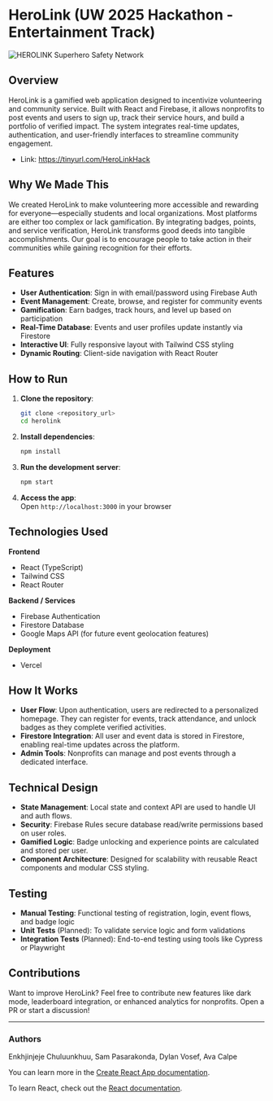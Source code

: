 # HeroLink (UW 2025 Hackathon - Entertainment Track)


![HEROLINK Superhero Safety Network](https://github.com/user-attachments/assets/3f302ebc-d28e-413c-a968-f9c326b8b7d3)

## Overview  
HeroLink is a gamified web application designed to incentivize volunteering and community service. Built with React and Firebase, it allows nonprofits to post events and users to sign up, track their service hours, and build a portfolio of verified impact. The system integrates real-time updates, authentication, and user-friendly interfaces to streamline community engagement.
- Link: https://tinyurl.com/HeroLinkHack

## Why We Made This  
We created HeroLink to make volunteering more accessible and rewarding for everyone—especially students and local organizations. Most platforms are either too complex or lack gamification. By integrating badges, points, and service verification, HeroLink transforms good deeds into tangible accomplishments. Our goal is to encourage people to take action in their communities while gaining recognition for their efforts.

## Features  
- **User Authentication**: Sign in with email/password using Firebase Auth  
- **Event Management**: Create, browse, and register for community events  
- **Gamification**: Earn badges, track hours, and level up based on participation  
- **Real-Time Database**: Events and user profiles update instantly via Firestore  
- **Interactive UI**: Fully responsive layout with Tailwind CSS styling  
- **Dynamic Routing**: Client-side navigation with React Router

## How to Run  

1. **Clone the repository**:  
   ```bash
   git clone <repository_url>
   cd herolink
   ```

2. **Install dependencies**:  
   ```bash
   npm install
   ```

3. **Run the development server**:  
   ```bash
   npm start
   ```

4. **Access the app**:  
   Open `http://localhost:3000` in your browser  

## Technologies Used  

**Frontend**  
- React (TypeScript)  
- Tailwind CSS  
- React Router  

**Backend / Services**  
- Firebase Authentication  
- Firestore Database  
- Google Maps API (for future event geolocation features)

**Deployment**  
- Vercel  

## How It Works  

- **User Flow**: Upon authentication, users are redirected to a personalized homepage. They can register for events, track attendance, and unlock badges as they complete verified activities.  
- **Firestore Integration**: All user and event data is stored in Firestore, enabling real-time updates across the platform.  
- **Admin Tools**: Nonprofits can manage and post events through a dedicated interface.

## Technical Design  

- **State Management**: Local state and context API are used to handle UI and auth flows.  
- **Security**: Firebase Rules secure database read/write permissions based on user roles.  
- **Gamified Logic**: Badge unlocking and experience points are calculated and stored per user.  
- **Component Architecture**: Designed for scalability with reusable React components and modular CSS styling.

## Testing  

- **Manual Testing**: Functional testing of registration, login, event flows, and badge logic  
- **Unit Tests** (Planned): To validate service logic and form validations  
- **Integration Tests** (Planned): End-to-end testing using tools like Cypress or Playwright  

## Contributions  
Want to improve HeroLink? Feel free to contribute new features like dark mode, leaderboard integration, or enhanced analytics for nonprofits. Open a PR or start a discussion!

---

### Authors  
Enkhjinjeje Chuluunkhuu, Sam Pasarakonda, Dylan Vosef, Ava Calpe 

You can learn more in the [Create React App documentation](https://facebook.github.io/create-react-app/docs/getting-started).

To learn React, check out the [React documentation](https://reactjs.org/).
